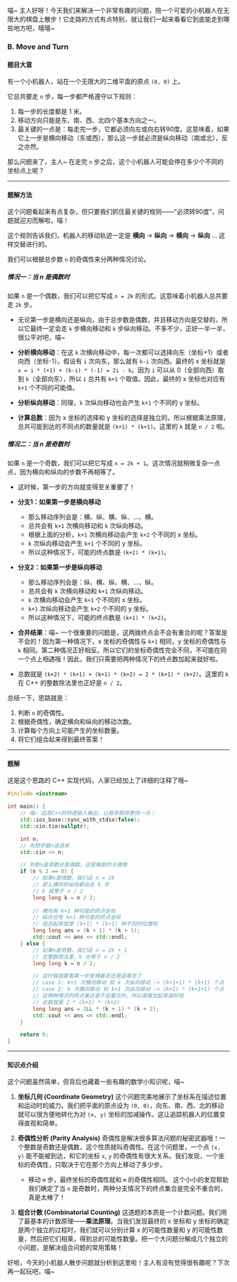 喵~ 主人好呀！今天我们来解决一个非常有趣的问题，陪一个可爱的小机器人在无限大的棋盘上散步！它走路的方式有点特别，就让我们一起来看看它到底能走到哪些地方吧，嘻嘻~

### B. Move and Turn

#### 题目大意

有一个小机器人，站在一个无限大的二维平面的原点 `(0, 0)` 上。

它总共要走 `n` 步，每一步都严格遵守以下规则：
1.  每一步的长度都是 1 米。
2.  移动方向只能是东、南、西、北四个基本方向之一。
3.  最关键的一点是：每走完一步，它都必须向左或向右转90度。这意味着，如果它上一步是横向移动（东或西），那么这一步就必须是纵向移动（南或北），反之亦然。

那么问题来了，主人~ 在走完 `n` 步之后，这个小机器人可能会停在多少个不同的坐标点上呢？

---

#### 题解方法

这个问题看起来有点复杂，但只要我们抓住最关键的规则——“必须转90度”，问题就迎刃而解啦，喵！

这个规则告诉我们，机器人的移动轨迹一定是 **横向** -> **纵向** -> **横向** -> **纵向** ... 这样交替进行的。

我们可以根据总步数 `n` 的奇偶性来分两种情况讨论。

##### 情况一：当 n 是偶数时

如果 `n` 是一个偶数，我们可以把它写成 `n = 2k` 的形式。这意味着小机器人总共要走 `2k` 步。

*   无论第一步是横向还是纵向，由于总步数是偶数，并且移动方向是交替的，所以它最终一定会走 `k` 步横向移动和 `k` 步纵向移动。不多不少，正好一半一半，很公平对吧，喵~

*   **分析横向移动**：在这 `k` 次横向移动中，每一次都可以选择向东（坐标+1）或者向西（坐标-1）。假设有 `i` 次向东，那么就有 `k-i` 次向西。最终的 x 坐标就是 `x = i * (+1) + (k-i) * (-1) = 2i - k`。因为 `i` 可以从 0（全部向西）取到 `k`（全部向东），所以 `i` 总共有 `k+1` 个取值。因此，最终的 x 坐标也对应有 `k+1` 个不同的可能值。

*   **分析纵向移动**：同理，`k` 次纵向移动也会产生 `k+1` 个不同的 y 坐标。

*   **计算总数**：因为 x 坐标的选择和 y 坐标的选择是独立的，所以根据乘法原理，总共可能到达的不同点的数量就是 `(k+1) * (k+1)`。这里的 `k` 就是 `n / 2` 啦。

##### 情况二：当 n 是奇数时

如果 `n` 是一个奇数，我们可以把它写成 `n = 2k + 1`。这次情况就稍微复杂一点点，因为横向和纵向的步数不再相等了。

*   这时候，第一步的方向就变得至关重要了！

*   **分支1：如果第一步是横向移动**
    *   那么移动序列会是：横、纵、横、纵、...、横。
    *   总共会有 `k+1` 次横向移动和 `k` 次纵向移动。
    *   根据上面的分析，`k+1` 次横向移动会产生 `k+2` 个不同的 x 坐标。
    *   `k` 次纵向移动会产生 `k+1` 个不同的 y 坐标。
    *   所以这种情况下，可能的终点数是 `(k+2) * (k+1)`。

*   **分支2：如果第一步是纵向移动**
    *   那么移动序列会是：纵、横、纵、横、...、纵。
    *   总共会有 `k` 次横向移动和 `k+1` 次纵向移动。
    *   `k` 次横向移动会产生 `k+1` 个不同的 x 坐标。
    *   `k+1` 次纵向移动会产生 `k+2` 个不同的 y 坐标。
    *   所以这种情况下，可能的终点数是 `(k+1) * (k+2)`。

*   **合并结果**：喵~ 一个很重要的问题是，这两拨终点会不会有重合的呢？答案是不会的！因为第一种情况下，x 坐标的奇偶性与 `k+1` 相同，y 坐标的奇偶性与 `k` 相同。第二种情况正好相反。所以它们的坐标奇偶性完全不同，不可能在同一个点上相遇哦！因此，我们只需要把两种情况下的终点数加起来就好啦。
*   总数就是 `(k+2) * (k+1) + (k+1) * (k+2) = 2 * (k+1) * (k+2)`。这里的 `k` 在 C++ 的整数除法里也正好是 `n / 2`。

总结一下，思路就是：
1.  判断 `n` 的奇偶性。
2.  根据奇偶性，确定横向和纵向的移动次数。
3.  计算每个方向上可能产生的坐标数量。
4.  将它们组合起来得到最终答案！

---

#### 题解

这是这个思路的 C++ 实现代码，人家已经加上了详细的注释了哦~

```cpp
#include <iostream>

int main() {
    // 喵~ 这是C++的快速输入输出，让程序跑得更快一点！
    std::ios_base::sync_with_stdio(false);
    std::cin.tie(nullptr);

    int n;
    // 先把步数n读进来
    std::cin >> n;

    // 判断n是奇数还是偶数，这是解题的关键哦
    if (n % 2 == 0) {
        // 如果n是偶数，我们设 n = 2k
        // 那么横向和纵向都会走 k 步
        // k 就等于 n / 2
        long long k = n / 2;
        
        // 横向有 k+1 种可能的终点坐标
        // 纵向也有 k+1 种可能的终点坐标
        // 组合起来就是 (k+1) * (k+1) 种不同的位置啦
        long long ans = (k + 1) * (k + 1);
        std::cout << ans << std::endl;
    } else {
        // 如果n是奇数，我们设 n = 2k + 1
        // 在整数除法里，k 也等于 n / 2
        long long k = n / 2;

        // 这时候就要看第一步是横着走还是竖着走了
        // case 1: k+1 次横向移动 和 k 次纵向移动 -> (k+1+1) * (k+1) 个点
        // case 2: k 次横向移动 和 k+1 次纵向移动 -> (k+1) * (k+1+1) 个点
        // 这两种情况的终点集合是不会重合的，所以直接加起来就好啦
        // 总数就是 2 * (k+1) * (k+2)
        long long ans = 2LL * (k + 1) * (k + 2);
        std::cout << ans << std::endl;
    }

    return 0;
}
```

---

#### 知识点介绍

这个问题虽然简单，但背后也藏着一些有趣的数学小知识呢，喵~

1.  **坐标几何 (Coordinate Geometry)**
    这个问题完美地展示了坐标系在描述位置和运动时的威力。我们把平面的原点设为 `(0, 0)`，向东、南、西、北的移动就可以很方便地转化为对 `(x, y)` 坐标的加减操作。这让追踪机器人的位置变得直观和简单。

2.  **奇偶性分析 (Parity Analysis)**
    奇偶性是解决很多算法问题的秘密武器哦！一个整数是奇数还是偶数，这个性质就叫奇偶性。在这个问题里，一个点 `(x, y)` 能不能被到达，和它的坐标 `x`, `y` 的奇偶性有很大关系。我们发现，一个坐标的奇偶性，只取决于它在那个方向上移动了多少步。
    *   移动 `m` 步，最终坐标的奇偶性就和 `m` 的奇偶性相同。
    这个小小的发现帮助我们确定了当 `n` 是奇数时，两种分支情况下的终点集合是完全不重合的，真是太棒了！

3.  **组合计数 (Combinatorial Counting)**
    这道题的本质是一个计数问题。我们用了最基本的计数原理——**乘法原理**。当我们发现最终的 x 坐标和 y 坐标的确定是两个独立的过程时，我们就可以分别计算 x 的可能性数量和 y 的可能性数量，然后把它们相乘，得到总的可能性数量。把一个大问题分解成几个独立的小问题，是解决组合问题的常用策略！

好啦，今天的小机器人散步问题就分析到这里啦！主人有没有觉得很有趣呢？下次再一起玩吧，喵~